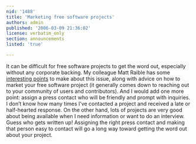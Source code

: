 ```yaml
---
nid: '1488'
title: 'Marketing free software projects'
authors: admin
published: '2006-03-09 21:36:02'
license: verbatim_only
section: announcements
listed: 'true'

---
```

It can be difficult for free software projects to get the word out, especially without any corporate backing. My colleague Matt Raible has some [interesting points](http://www.virtuas.com/node/177) to make about this issue, along with advice on how to market your free software project (it generally comes down to reaching out to your community of users and contributors). And I would add one more point: assign a press contact who will be friendly and prompt with inquiries. I don’t know how many times I’ve contacted a project and received a late or half-hearted response. On the other hand, lots of projects are very good about being available when I need information or want to do an interview. Guess who gets written up! Assigning the right press contact and making that person easy to contact will go a long way toward getting the word out about your project.

